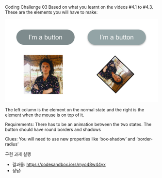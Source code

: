 Coding Challenge 03
Based on what you learnt on the videos #4.1 to #4.3.
These are the elements you will have to make:

![image](./image/screenshot.png)

The left column is the element on the normal state and the right is the element when the mouse is on top of it.

Requirements:
There has to be an animation between the two states.
The button should have round borders and shadows

Clues:
You will need to use new properties like ‘box-shadow’ and ‘border-radius’

구현 과제 실행
- 결과물: https://codesandbox.io/s/myo48w44yx
- 정답:  